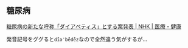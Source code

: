 ## 糖尿病

[糖尿病の新たな呼称「ダイアベティス」とする案発表 | NHK | 医療・健康](https://www3.nhk.or.jp/news/html/20230922/k10014204001000.html)

発音記号をググると`dīəˈbēdēz`なので全然違う気がするが…
